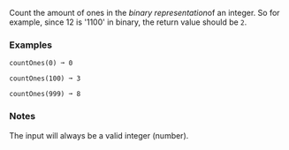 Count the amount of ones in the *binary representation*of an integer. So for example, since 12 is '1100' in binary, the return value should be `2`.


### Examples ###
    countOnes(0) ➞ 0

    countOnes(100) ➞ 3

    countOnes(999) ➞ 8


### Notes ###
The input will always be a valid integer (number).